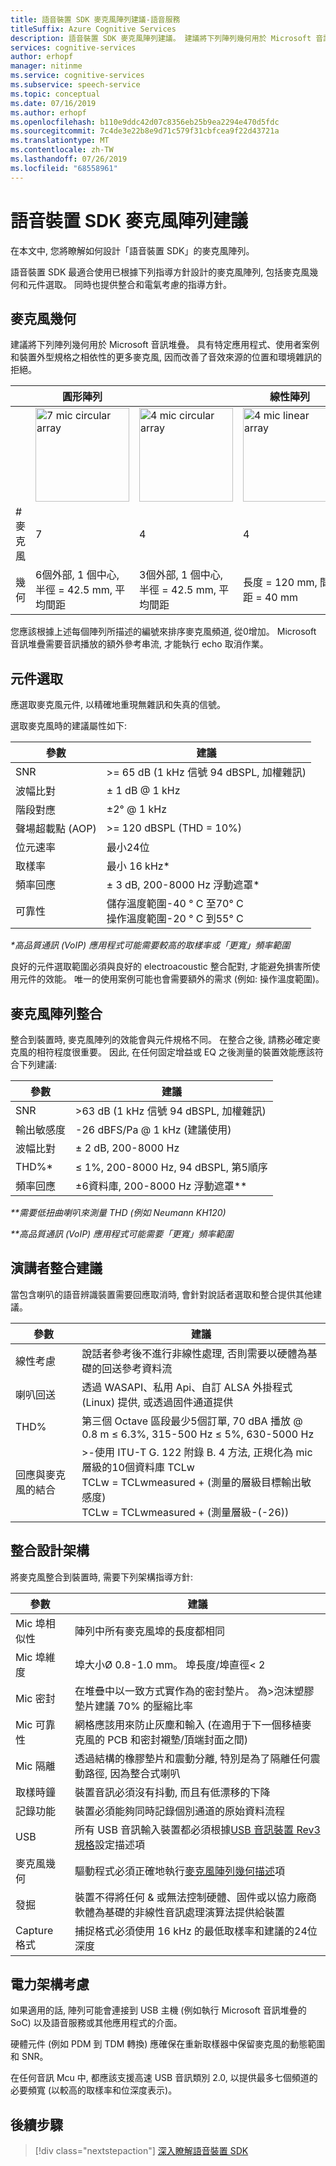 ```yaml
---
title: 語音裝置 SDK 麥克風陣列建議-語音服務
titleSuffix: Azure Cognitive Services
description: 語音裝置 SDK 麥克風陣列建議。 建議將下列陣列幾何用於 Microsoft 音訊堆疊。 具有特定應用程式、使用者案例和裝置外型規格之相依性的更多麥克風, 因而改善了音效來源的位置和環境雜訊的拒絕。
services: cognitive-services
author: erhopf
manager: nitinme
ms.service: cognitive-services
ms.subservice: speech-service
ms.topic: conceptual
ms.date: 07/16/2019
ms.author: erhopf
ms.openlocfilehash: b110e9ddc42d07c8356eb25b9ea2294e470d5fdc
ms.sourcegitcommit: 7c4de3e22b8e9d71c579f31cbfcea9f22d43721a
ms.translationtype: MT
ms.contentlocale: zh-TW
ms.lasthandoff: 07/26/2019
ms.locfileid: "68558961"
---
```

# <a name="speech-devices-sdk-microphone-array-recommendations"></a>語音裝置 SDK 麥克風陣列建議

在本文中, 您將瞭解如何設計「語音裝置 SDK」的麥克風陣列。

語音裝置 SDK 最適合使用已根據下列指導方針設計的麥克風陣列, 包括麥克風幾何和元件選取。 同時也提供整合和電氣考慮的指導方針。

## <a name="microphone-geometry"></a>麥克風幾何

建議將下列陣列幾何用於 Microsoft 音訊堆疊。 具有特定應用程式、使用者案例和裝置外型規格之相依性的更多麥克風, 因而改善了音效來源的位置和環境雜訊的拒絕。

|          | 圓形陣列    |       |  線性陣列              |                |
|----------|-------------------|-------------------|----------------|----------------|
|          |<img src="media/speech-devices-sdk/7-mic-c.png" alt="7 mic circular array" width="150"/>|<img src="media/speech-devices-sdk/4-mic-c.png" alt="4 mic circular array" width="150"/>|<img src="media/speech-devices-sdk/4-mic-l.png" alt="4 mic linear array" width="150"/>|<img src="media/speech-devices-sdk/2-mic-l.png" alt="2 mic linear array" width="150"/>|
| \#麥克風  | 7                 | 4                 | 4              | 2              |
| 幾何 | 6個外部, 1 個中心, 半徑 = 42.5 mm, 平均間距| 3個外部, 1 個中心, 半徑 = 42.5 mm, 平均間距 | 長度 = 120 mm, 間距 = 40 mm | 間距 = 40 mm |

您應該根據上述每個陣列所描述的編號來排序麥克風頻道, 從0增加。  Microsoft 音訊堆疊需要音訊播放的額外參考串流, 才能執行 echo 取消作業。

## <a name="component-selection"></a>元件選取

應選取麥克風元件, 以精確地重現無雜訊和失真的信號。

選取麥克風時的建議屬性如下:

| 參數                         | 建議                       |
|-----------------------------------|-----------------------------------|
| SNR                               | \>= 65 dB (1 kHz 信號 94 dBSPL, 加權雜訊)   |
| 波幅比對                | ± 1 dB @ 1 kHz                     |
| 階段對應                    | ±2° @ 1 kHz                       |
| 聲場超載點 (AOP)     | \>= 120 dBSPL (THD = 10%)          |
| 位元速率                          | 最小24位                    |
| 取樣率                     | 最小 16 kHz\*                   |
| 頻率回應                | ± 3 dB, 200-8000 Hz 浮動遮罩\*|
| 可靠性                       | 儲存溫度範圍-40 ° C 至70° C<br />操作溫度範圍-20 ° C 到55° C  |

*\*高品質通訊 (VoIP) 應用程式可能需要較高的取樣率或「更寬」頻率範圍*

良好的元件選取範圍必須與良好的 electroacoustic 整合配對, 才能避免損害所使用元件的效能。 唯一的使用案例可能也會需要額外的需求 (例如: 操作溫度範圍)。

## <a name="microphone-array-integration"></a>麥克風陣列整合

整合到裝置時, 麥克風陣列的效能會與元件規格不同。 在整合之後, 請務必確定麥克風的相符程度很重要。 因此, 在任何固定增益或 EQ 之後測量的裝置效能應該符合下列建議:

|  參數        |    建議 |
|--------------------|----------------------------------------------------|
|  SNR                 | \>63 dB (1 kHz 信號 94 dBSPL, 加權雜訊) |
|  輸出敏感度  | -26 dBFS/Pa @ 1 kHz (建議使用) |
|  波幅比對  | ± 2 dB, 200-8000 Hz |
| THD%\*                 | ≤ 1%, 200-8000 Hz, 94 dBSPL, 第5順序 |
|  頻率回應  | ±6資料庫, 200-8000 Hz 浮動遮罩\*\* |

*\*\*需要低扭曲喇叭來測量 THD (例如 Neumann KH120)*

*\*\*高品質通訊 (VoIP) 應用程式可能需要「更寬」頻率範圍*

## <a name="speaker-integration-recommendations"></a>演講者整合建議

當包含喇叭的語音辨識裝置需要回應取消時, 會針對說話者選取和整合提供其他建議。

| 參數                         | 建議                       |
|-----------------------------------|-----------------------------------|
| 線性考慮          | 說話者參考後不進行非線性處理, 否則需要以硬體為基礎的回送參考資料流  |
| 喇叭回送                  | 透過 WASAPI、私用 Api、自訂 ALSA 外掛程式 (Linux) 提供, 或透過固件通道提供      |
| THD%                              | 第三個 Octave 區段最少5個訂單, 70 dBA 播放 @ 0.8 m ≤ 6.3%, 315-500 Hz ≤ 5%, 630-5000 Hz                 |
| 回應與麥克風的結合      | \>-使用 ITU-T G. 122 附錄 B. 4 方法, 正規化為 mic 層級的10個資料庫 TCLw<br />TCLw = TCLwmeasured \+ (測量的層級目標輸出敏感度)<br />TCLw = TCLwmeasured \+ (測量層級-(-26)) |

## <a name="integration-design-architecture"></a>整合設計架構

將麥克風整合到裝置時, 需要下列架構指導方針:

| 參數                         | 建議                    |
|-----------------------------------|-----------------------------------|
| Mic 埠相似性               | 陣列中所有麥克風埠的長度都相同    |
| Mic 埠維度               | 埠大小Ø 0.8-1.0 mm。 埠長度/埠直徑\< 2              |
| Mic 密封                       | 在堆疊中以一致方式實作為的密封墊片。 為\>泡沫塑膠墊片建議 70% 的壓縮比率     |
| Mic 可靠性                   | 網格應該用來防止灰塵和輸入 (在適用于下一個移植麥克風的 PCB 和密封襯墊/頂端封面之間)  |
| Mic 隔離                     | 透過結構的橡膠墊片和震動分離, 特別是為了隔離任何震動路徑, 因為整合式喇叭      |
| 取樣時鐘                    | 裝置音訊必須沒有抖動, 而且有低漂移的下降    |
| 記錄功能                 | 裝置必須能夠同時記錄個別通道的原始資料流程 |
| USB                               | 所有 USB 音訊輸入裝置都必須根據[USB 音訊裝置 Rev3 規格](https://www.usb.org/document-library/usb-audio-devices-rev-30-and-adopters-agreement)設定描述項 |
| 麥克風幾何               | 驅動程式必須正確地執行[麥克風陣列幾何描述](https://docs.microsoft.com/windows-hardware/drivers/audio/ksproperty-audio-mic-array-geometry)項  |
| 發掘                   | 裝置不得將任何 & 或無法控制硬體、固件或以協力廠商軟體為基礎的非線性音訊處理演算法提供給裝置|
| Capture 格式                    | 捕捉格式必須使用 16 kHz 的最低取樣率和建議的24位深度      |

## <a name="electrical-architecture-considerations"></a>電力架構考慮

如果適用的話, 陣列可能會連接到 USB 主機 (例如執行 Microsoft 音訊堆疊的 SoC) 以及語音服務或其他應用程式的介面。

硬體元件 (例如 PDM 到 TDM 轉換) 應確保在重新取樣器中保留麥克風的動態範圍和 SNR。

在任何音訊 Mcu 中, 都應該支援高速 USB 音訊類別 2.0, 以提供最多七個頻道的必要頻寬 (以較高的取樣率和位深度表示)。

## <a name="next-steps"></a>後續步驟

> [!div class="nextstepaction"]
> [深入瞭解語音裝置 SDK](speech-devices-sdk.md)
